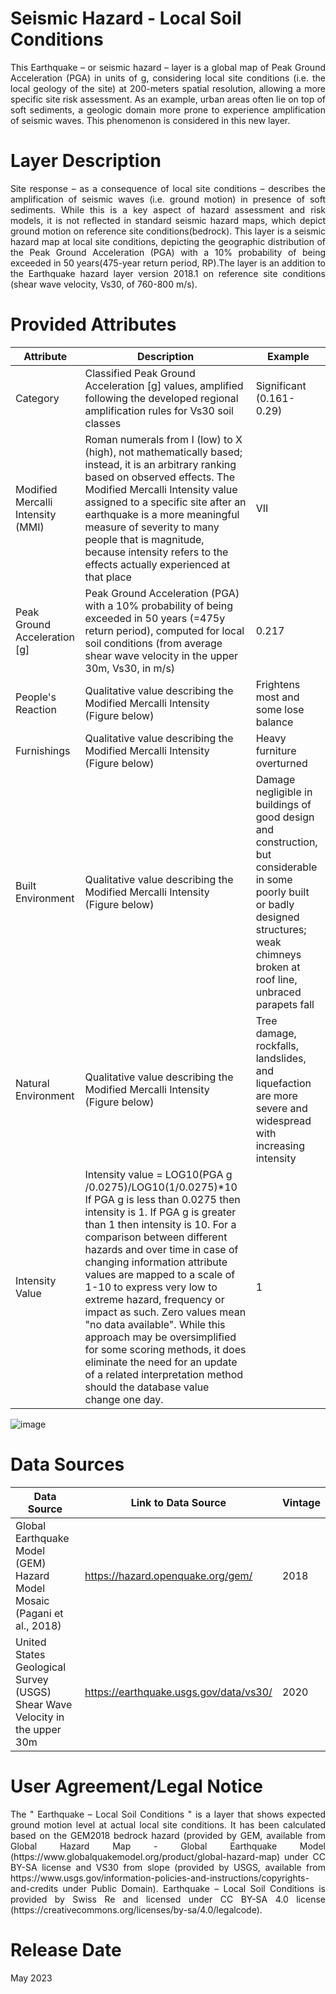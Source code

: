 # Seismic Hazard - Local Soil Conditions
<p align="justify">
This Earthquake – or seismic hazard – layer is a global map of Peak Ground Acceleration (PGA) in units of g, considering local site conditions (i.e. the local geology of the site) at 200-meters spatial resolution, allowing a more specific site risk assessment. As an example, urban areas often lie on top of soft sediments, a geologic domain more prone to experience amplification of seismic waves. This phenomenon is considered in this new layer.
</p>

# Layer Description
<p align="justify">
Site response – as a consequence of local site conditions – describes the amplification of seismic waves (i.e. ground motion) in presence of soft sediments. While this is a key aspect of hazard assessment and risk models, it is not reflected in standard seismic hazard maps, which depict ground motion on reference site conditions(bedrock). This layer is a seismic hazard  map  at  local site  conditions,  depicting  the geographic  distribution  of  the Peak Ground Acceleration (PGA) with a 10% probability of being exceeded in 50 years(475-year return period,  RP).The layer  is  an  addition  to  the Earthquake hazard  layer version  2018.1 on reference  site conditions (shear wave velocity, Vs30, of 760-800 m/s).  
</p>

# Provided Attributes

Attribute | Description | Example |
--- | --- | --- | 
Category|Classified Peak Ground Acceleration [g] values, amplified following the developed regional amplification rules for Vs30 soil classes|Significant (0.161-0.29)|
Modified Mercalli Intensity (MMI)|Roman numerals from I (low) to   X (high), not mathematically based; instead, it is an arbitrary ranking based on observed effects. The   Modified Mercalli Intensity value assigned to a specific site after an earthquake is a more meaningful measure of severity to many  people that is magnitude,  because intensity refers to the effects actually experienced at that place|VII|
Peak Ground Acceleration [g]|Peak Ground Acceleration (PGA) with a 10% probability of being exceeded in 50 years (=475y return period), computed for local soil conditions (from average shear wave velocity in the upper 30m, Vs30, in m/s)|0.217|
People's Reaction|Qualitative value describing the   Modified Mercalli Intensity (Figure below)|Frightens most and some lose balance|
Furnishings|Qualitative value describing the   Modified Mercalli Intensity (Figure below)|Heavy furniture overturned|
Built Environment|Qualitative value describing the Modified Mercalli Intensity (Figure below)|Damage negligible in buildings of good design and construction, but considerable in some poorly built or badly designed structures; weak chimneys broken at roof line, unbraced parapets fall|
Natural Environment|Qualitative value describing the Modified Mercalli Intensity (Figure below)|Tree damage, rockfalls, landslides, and liquefaction are more severe and widespread with increasing intensity|
Intensity Value|Intensity value = LOG10(PGA g /0.0275)/LOG10(1/0.0275)*10 If PGA g is less than 0.0275 then intensity is 1. If PGA g is greater than 1 then intensity is 10. For a comparison between different hazards and over time in case of changing information attribute values are mapped to a scale of 1-10 to express very low to extreme hazard, frequency or impact as such. Zero values mean "no data available". While this approach may be oversimplified for some scoring methods, it does eliminate the need for an update of a related interpretation method should the database value change one day.|1|

![image](https://github.com/SwissRe/Seismic_Hazard-Local_Soil_Conditions/assets/83059920/9b3a60fb-6a9c-428d-8995-86a679481ea6)



# Data Sources

Data Source | Link to Data Source | Vintage |
--- | --- | --- | 
Global Earthquake Model (GEM) Hazard Model Mosaic (Pagani et al., 2018)| https://hazard.openquake.org/gem/ | 2018 |
United States Geological Survey (USGS) Shear Wave Velocity in the upper 30m| https://earthquake.usgs.gov/data/vs30/ | 2020 |

# User Agreement/Legal Notice

<p align="justify">
The " Earthquake – Local Soil Conditions " is a layer that shows expected ground motion level at actual local site conditions. It has been calculated based on the GEM2018 bedrock hazard (provided by GEM, available from Global Hazard Map - Global Earthquake Model (https://www.globalquakemodel.org/product/global-hazard-map) under CC BY-SA license and VS30 from slope (provided by USGS, available from https://www.usgs.gov/information-policies-and-instructions/copyrights-and-credits under Public Domain). Earthquake – Local Soil Conditions is provided by Swiss Re and licensed under CC BY-SA 4.0  license (https://creativecommons.org/licenses/by-sa/4.0/legalcode). 
</p>

# Release Date

May 2023
